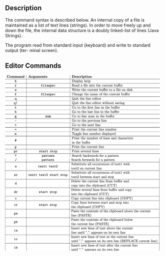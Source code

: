 ## Description

The command syntax is described below. An internal copy of a file is maintained as a list of text lines (strings). In
order to move freely up and down the file, the internal data structure is a doubly linked-list of lines (Java Strings). 

The program read from standard input (keyboard) and write to standard output (ter-
minal screen).

## Editor Commands

![Alt text](img/Description1.png)
![Alt text](img/Description2.png)
